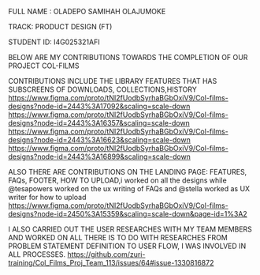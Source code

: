 FULL NAME : OLADEPO SAMIHAH OLAJUMOKE

TRACK: PRODUCT DESIGN (FT)

STUDENT ID: I4G025321AFI

BELOW ARE MY CONTRIBUTIONS TOWARDS THE COMPLETION OF OUR PROJECT COL-FILMS

CONTRIBUTIONS INCLUDE THE LIBRARY FEATURES THAT HAS SUBSCREENS OF DOWNLOADS, COLLECTIONS,HISTORY
https://www.figma.com/proto/tNI2fUodbSyrhaBGbOxiV9/Col-films-designs?node-id=2443%3A17092&scaling=scale-down
https://www.figma.com/proto/tNI2fUodbSyrhaBGbOxiV9/Col-films-designs?node-id=2443%3A16357&scaling=scale-down
https://www.figma.com/proto/tNI2fUodbSyrhaBGbOxiV9/Col-films-designs?node-id=2443%3A16623&scaling=scale-down
https://www.figma.com/proto/tNI2fUodbSyrhaBGbOxiV9/Col-films-designs?node-id=2443%3A16899&scaling=scale-down

ALSO THERE ARE CONTRIBUTIONS ON THE LANDING PAGE: FEATURES, FAQs, FOOTER, HOW TO UPLOAD,i worked on all the designs while @tesapowers worked on the ux writing of FAQs and @stella worked as UX writer for how to upload
https://www.figma.com/proto/tNI2fUodbSyrhaBGbOxiV9/Col-films-designs?node-id=2450%3A15359&scaling=scale-down&page-id=1%3A2

I ALSO CARRIED OUT THE USER RESEARCHES WITH MY TEAM MEMBERS AND WORKED ON ALL THERE IS TO DO WITH RESEARCHES FROM PROBLEM STATEMENT DEFINITION TO USER FLOW, I WAS INVOLVED IN ALL PROCESSES.
https://github.com/zuri-training/Col_Films_Proj_Team_113/issues/64#issue-1330816872
